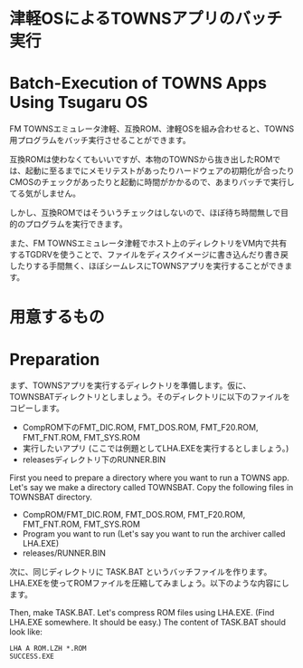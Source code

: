 
# 津軽OSによるTOWNSアプリのバッチ実行
# Batch-Execution of TOWNS Apps Using Tsugaru OS

FM TOWNSエミュレータ津軽、互換ROM、津軽OSを組み合わせると、TOWNS用プログラムをバッチ実行させることができます。

互換ROMは使わなくてもいいですが、本物のTOWNSから抜き出したROMでは、起動に至るまでにメモリテストがあったりハードウェアの初期化が合ったりCMOSのチェックがあったりと起動に時間がかかるので、あまりバッチで実行してる気がしません。

しかし、互換ROMではそういうチェックはしないので、ほぼ待ち時間無しで目的のプログラムを実行できます。

また、FM TOWNSエミュレータ津軽でホスト上のディレクトリをVM内で共有するTGDRVを使うことで、ファイルをディスクイメージに書き込んだり書き戻したりする手間無く、ほぼシームレスにTOWNSアプリを実行することができます。



# 用意するもの
# Preparation

まず、TOWNSアプリを実行するディレクトリを準備します。仮に、TOWNSBATディレクトリとしましょう。そのディレクトリに以下のファイルをコピーします。

- CompROM下のFMT_DIC.ROM, FMT_DOS.ROM, FMT_F20.ROM, FMT_FNT.ROM, FMT_SYS.ROM
- 実行したいアプリ (ここでは例題としてLHA.EXEを実行するとしましょう。)
- releasesディレクトリ下のRUNNER.BIN


First you need to prepare a directory where you want to run a TOWNS app.  Let's say we make a directory called TOWNSBAT.  Copy the following files in TOWNSBAT directory.

- CompROM/FMT_DIC.ROM, FMT_DOS.ROM, FMT_F20.ROM, FMT_FNT.ROM, FMT_SYS.ROM
- Program you want to run (Let's say you want to run the archiver called LHA.EXE)
- releases/RUNNER.BIN

次に、同じディレクトリに TASK.BAT というバッチファイルを作ります。LHA.EXEを使ってROMファイルを圧縮してみましょう。以下のような内容にします。

Then, make TASK.BAT.  Let's compress ROM files using LHA.EXE.  (Find LHA.EXE somewhere.  It should be easy.)  The content of TASK.BAT should look like:

```
LHA A ROM.LZH *.ROM
SUCCESS.EXE
```
